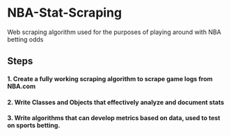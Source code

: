 # NBA-Stat-Scraping
Web scraping algorithm used for the purposes of playing around with NBA betting odds


## Steps
#### 1. Create a fully working scraping algorithm to scrape game logs from NBA.com
#### 2. Write Classes and Objects that effectively analyze and document stats
#### 3. Write algorithms that can develop metrics based on data, used to test on sports betting.
